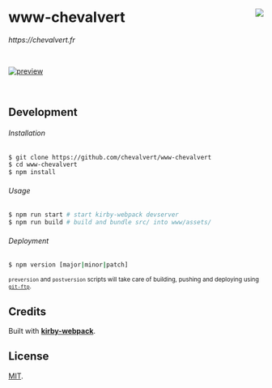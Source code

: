 # www-chevalvert [<img src="https://github.com/chevalvert.png?size=100" align="right">](http://chevalvert.fr/)
_https://chevalvert.fr_

<br>

[![preview](preview.png?raw=true)](https://chevalvert.fr/)

<br>

## Development

###### Installation
```sh
$ git clone https://github.com/chevalvert/www-chevalvert
$ cd www-chevalvert
$ npm install
```

###### Usage
```sh
$ npm run start # start kirby-webpack devserver
$ npm run build # build and bundle src/ into www/assets/
```

###### Deployment
```sh
$ npm version [major|minor|patch]
```
<sup>`preversion` and `postversion` scripts will take care of building, pushing and deploying using [`git-ftp`](https://github.com/git-ftp/git-ftp).</sup>

## Credits

Built with [**kirby-webpack**](https://github.com/brocessing/kirby-webpack).

## License

[MIT](https://tldrlegal.com/license/mit-license).
